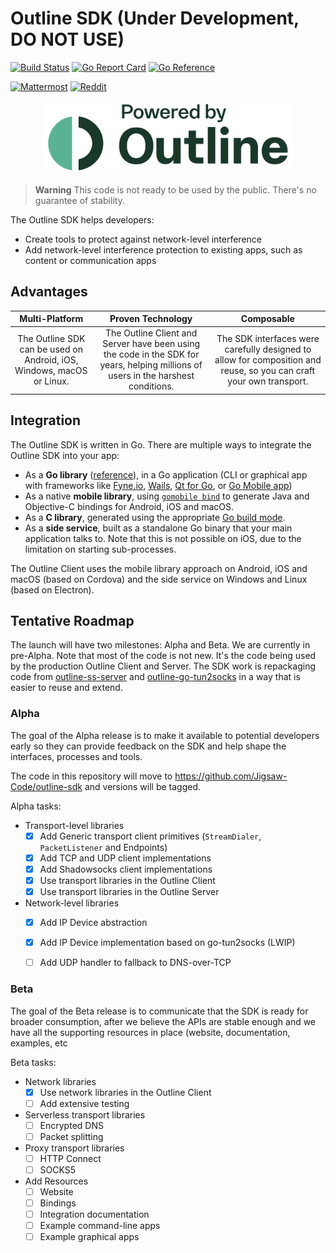 # Outline SDK (Under Development, DO NOT USE)

[![Build Status](https://github.com/Jigsaw-Code/outline-internal-sdk/actions/workflows/test.yml/badge.svg)](https://github.com/Jigsaw-Code/outline-internal-sdk/actions/workflows/test.yml?query=branch%3Amain)
[![Go Report Card](https://goreportcard.com/badge/github.com/Jigsaw-Code/outline-internal-sdk)](https://goreportcard.com/report/github.com/Jigsaw-Code/outline-internal-sdk)
[![Go Reference](https://pkg.go.dev/badge/github.com/Jigsaw-Code/outline-internal-sdk.svg)](https://pkg.go.dev/github.com/Jigsaw-Code/outline-internal-sdk)

[![Mattermost](https://badgen.net/badge/Mattermost/Outline%20Community/blue)](https://community.internetfreedomfestival.org/community/channels/outline-community)
[![Reddit](https://badgen.net/badge/Reddit/r%2Foutlinevpn/orange)](https://www.reddit.com/r/outlinevpn/)

<p align="center">
<img src="https://github.com/Jigsaw-Code/outline-brand/blob/main/assets/powered_by_outline/color/logo.png?raw=true" width=400pt />
</p>

> **Warning**
> This code is not ready to be used by the public. There's no guarantee of stability.

The Outline SDK helps developers:
- Create tools to protect against network-level interference
- Add network-level interference protection to existing apps, such as content or communication apps

## Advantages

| Multi-Platform | Proven Technology | Composable |
|:-:|:-:|:-:|
| The Outline SDK can be used on Android, iOS, Windows, macOS or Linux. | The Outline Client and Server have been using the code in the SDK for years, helping millions of users in the harshest conditions. | The SDK interfaces were carefully designed to allow for composition and reuse, so you can craft your own transport. |

## Integration

The Outline SDK is written in Go. There are multiple ways to integrate the Outline SDK into your app:

- As a **Go library** ([reference](https://pkg.go.dev/github.com/Jigsaw-Code/outline-internal-sdk)), in a Go application (CLI or graphical app with frameworks like [Fyne.io](https://fyne.io/), [Wails](https://wails.io/), [Qt for Go](https://therecipe.github.io/qt/), or [Go Mobile app](https://pkg.go.dev/golang.org/x/mobile/app))
- As a native **mobile library**, using [`gomobile bind`](https://pkg.go.dev/golang.org/x/mobile/cmd/gomobile) to generate Java and Objective-C bindings for Android, iOS and macOS.
- As a **C library**, generated using the appropriate [Go build mode](https://pkg.go.dev/cmd/go#hdr-Build_modes).
- As a **side service**, built as a standalone Go binary that your main application talks to. Note that this is not possible on iOS, due to the limitation on starting sub-processes.

The Outline Client uses the mobile library approach on Android, iOS and macOS (based on Cordova) and the side service on Windows and Linux (based on Electron).


## Tentative Roadmap

The launch will have two milestones: Alpha and Beta. We are currently in pre-Alpha. Note that most of the code is not new. It's the code being used by the production Outline Client and Server. The SDK work is repackaging code from [outline-ss-server](https://github.com/Jigsaw-Code/outline-ss-server) and [outline-go-tun2socks](https://github.com/Jigsaw-Code/outline-go-tun2socks) in a way that is easier to reuse and extend.

### Alpha
The goal of the Alpha release is to make it available to potential developers early so they can provide feedback on the SDK and help shape the interfaces, processes and tools.

The code in this repository will move to https://github.com/Jigsaw-Code/outline-sdk and versions will be tagged.

Alpha tasks:

- Transport-level libraries
  - [x] Add Generic transport client primitives (`StreamDialer`, `PacketListener` and Endpoints)
  - [x] Add TCP and UDP client implementations
  - [x] Add Shadowsocks client implementations
  - [x] Use transport libraries in the Outline Client
  - [x] Use transport libraries in the Outline Server 

- Network-level libraries
  - [x] Add IP Device abstraction
  - [x] Add IP Device implementation based on go-tun2socks (LWIP)
  - [ ] Add UDP handler to fallback to DNS-over-TCP


### Beta

The goal of the Beta release is to communicate that the SDK is ready for broader consumption, after we believe the APIs are stable enough and we have all the supporting resources in place (website, documentation, examples, etc

Beta tasks:

- Network libraries
  - [x] Use network libraries in the Outline Client
  - [ ] Add extensive testing

- Serverless transport libraries
  - [ ] Encrypted DNS
  - [ ] Packet splitting

- Proxy transport libraries
  - [ ] HTTP Connect
  - [ ] SOCKS5

- Add Resources
  - [ ] Website
  - [ ] Bindings
  - [ ] Integration documentation
  - [ ] Example command-line apps
  - [ ] Example graphical apps

